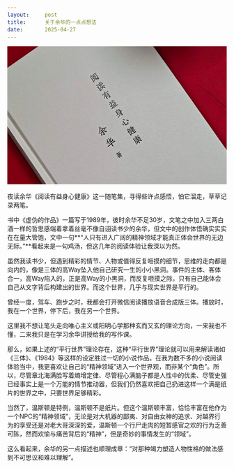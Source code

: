 ```yaml
---
layout:     post
title:      关于余华的一点点想法
date:       2025-04-27
---
```

![浮生六记](/images/202504/shenxinjiankang.jpg)


夜读余华《阅读有益身心健康》这一随笔集，寻得些许点感悟，怕它溜走，草草记录两笔。

书中《虚伪的作品》一篇写于1989年，彼时余华不足30岁，文笔之中加入三两白酒一样的哲思感端着拿着丝毫不像自诩读书少的余华，但文中的创作体悟确实实实在在量大管饱，文中一句**“人只有进入广阔的精神领域才能真正体会世界的无边无际。”**看起来是一句鸡汤，但这几年的阅读体验让我深以为然。

虽然我读书少，但遇到精彩的情节、人物或值得反复咂摸的细节，思维的走向都是向内的，像是三体的高Way坠入他自己研究一生的小小黑洞。事件的主体、客体合一，高Way陷入的，正是高Way的小黑洞，而反复咂摸之际，只有自己能体会自己从文字背后构建出的世界。而这个世界，几乎与现实世界是平行的。  

曾经一度，驾车、跑步之时，我都会打开微信阅读播放语音合成版三体。播放时，我在一个世界，停下后，我在另一个世界。  

这里我不想让笔头走向唯心主义或阳明心学那种玄而又玄的理论方向，一来我也不懂，二来我只是在学习余华讲授给我的写作课。


那么，如果上述的“平行世界”理论存在，这种“平行世界”理论就可以用来解读诸如《三体》、《1984》等这样的设定胜过一切的小说作品。在我为数不多的小说阅读体验当中，我更喜欢让自己的“精神领域”进入一个世界观，而非某个“角色”。所以，尽管章北海满脸写着熵增定律、尽管程心满脑子都是人性中的优柔、尽管史强已经事实上是一个万能的情节推动器，但我们仍然喜欢把自己扔进这样一个满是纸片的世界之中，只要世界足够精彩。

当然了，温斯顿是特例，温斯顿不是纸片。但这个温斯顿丰富，恰恰丰富在他作为一个NPC的“精神领域”，无论是对大机器的鄙夷、对自由女神的追求、对越界行为的享受还是对老大哥深深的爱，温斯顿一个行尸走肉的短暂感官之欢的行为乏善可陈，然而欢愉与痛苦背后的“精神”，但是奇妙的事情发生的“领域”。

这么看起来，余华的另一点描述也顺理成章：“对那种竭力塑造人物性格的做法感到不可思议和难以理解”。
